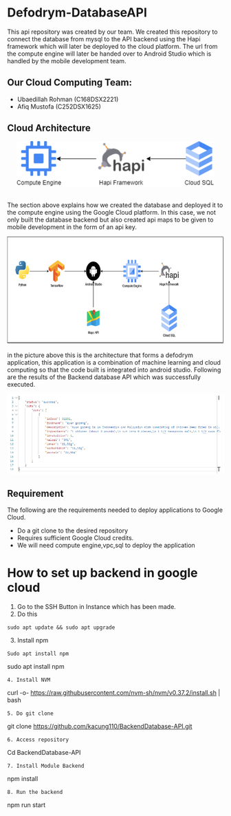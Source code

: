 # Defodrym-DatabaseAPI

This api repository was created by our team. We created this repository to connect the database from mysql to the API backend using the Hapi framework which will later be deployed to the cloud platform. The url from the compute engine will later be handed over to Android Studio which is handled by the mobile development team.

## Our Cloud Computing Team:
* Ubaedillah Rohman (C168DSX2221)
* Afiq Mustofa (C252DSX1625)

## Cloud Architecture
<p align="center">
  <img width="460" src="images/Architecture_cloud.png">
</p>
<br/>
The section above explains how we created the database and deployed it to the compute engine using the Google Cloud platform. In this case, we not only built the database backend but also created api maps to be given to mobile development in the form of an api key.
<p align="center">
  <img widht="300" height="250" src="images/Architecture-cloud-2.png">
</p>
in the picture above this is the architecture that forms a defodrym application, this application is a combination of machine learning and cloud computing so that the code built is integrated into android studio. Following are the results of the Backend database API which was successfully executed.
<p align="center">
<img src="images/Cuplikan layar 2023-06-15 150207.png">
</p>

## Requirement
The following are the requirements needed to deploy applications to Google Cloud.
* Do a git clone to the desired repository
* Requires sufficient Google Cloud credits.
* We will need compute engine,vpc,sql to deploy the application

# How to set up backend in google cloud
1. Go to the SSH Button in Instance which has been made.
2. Do this
```
sudo apt update && sudo apt upgrade
```
3. Install npm
```
Sudo apt install npm
```
sudo apt install npm
```
4. Install NVM
```
curl -o- https://raw.githubusercontent.com/nvm-sh/nvm/v0.37.2/install.sh | bash
```
5. Do git clone
```
git clone https://github.com/kacung110/BackendDatabase-API.git
```
6. Access repository
```
Cd BackendDatabase-API
```
7. Install Module Backend
```
npm install
```
8. Run the backend
```
npm run start
```
